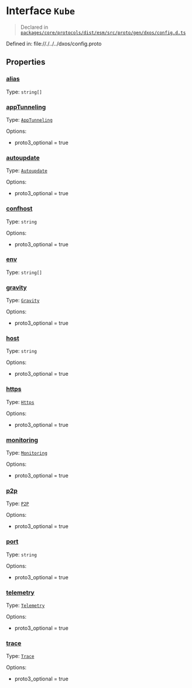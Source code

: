 # Interface `Kube`
> Declared in [`packages/core/protocols/dist/esm/src/proto/gen/dxos/config.d.ts`]()

Defined in:
   file://./../../dxos/config.proto
## Properties
### [alias]()
Type: <code>string[]</code>
### [appTunneling]()
Type: <code>[AppTunneling](/api/@dxos/config/interfaces/AppTunneling)</code>

Options:
  - proto3_optional = true
### [autoupdate]()
Type: <code>[Autoupdate](/api/@dxos/config/interfaces/Autoupdate)</code>

Options:
  - proto3_optional = true
### [confhost]()
Type: <code>string</code>

Options:
  - proto3_optional = true
### [env]()
Type: <code>string[]</code>
### [gravity]()
Type: <code>[Gravity](/api/@dxos/config/interfaces/Gravity)</code>

Options:
  - proto3_optional = true
### [host]()
Type: <code>string</code>

Options:
  - proto3_optional = true
### [https]()
Type: <code>[Https](/api/@dxos/config/interfaces/Https)</code>

Options:
  - proto3_optional = true
### [monitoring]()
Type: <code>[Monitoring](/api/@dxos/config/interfaces/Monitoring)</code>

Options:
  - proto3_optional = true
### [p2p]()
Type: <code>[P2P](/api/@dxos/config/interfaces/P2P)</code>

Options:
  - proto3_optional = true
### [port]()
Type: <code>string</code>

Options:
  - proto3_optional = true
### [telemetry]()
Type: <code>[Telemetry](/api/@dxos/config/interfaces/Telemetry)</code>

Options:
  - proto3_optional = true
### [trace]()
Type: <code>[Trace](/api/@dxos/config/interfaces/Trace)</code>

Options:
  - proto3_optional = true